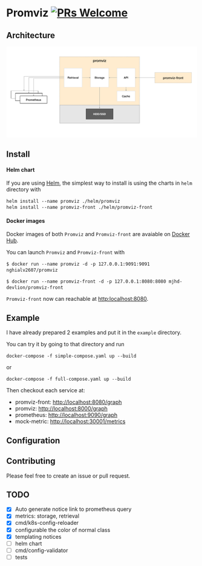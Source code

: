 
# Promviz [![PRs Welcome](https://img.shields.io/badge/PRs-welcome-brightgreen.svg?style=flat)](http://makeapullrequest.com)

## Architecture

![](https://github.com/nghialv/promviz/blob/master/documentation/architecture.png)

## Install

#### Helm chart

If you are using [Helm](https://helm.sh), the simplest way to install is using the charts in `helm` directory with

```
helm install --name promviz ./helm/promviz
helm install --name promviz-front ./helm/promviz-front
```

#### Docker images

Docker images of both `Promviz` and `Promviz-front` are avaiable on [Docker Hub](https://hub.docker.com/r/nghialv2607/promviz).

You can launch `Promviz` and `Promviz-front` with

```
$ docker run --name promviz -d -p 127.0.0.1:9091:9091 nghialv2607/promviz
```

```
$ docker run --name promviz-front -d -p 127.0.0.1:8080:8080 mjhd-devlion/promviz-front
```

`Promviz-front` now can reachable at [http:localhost:8080](http:localhost:8080).

## Example

I have already prepared 2 examples and put it in the `example` directory.

You can try it by going to that directory and run

```
docker-compose -f simple-compose.yaml up --build
```

or

```
docker-compose -f full-compose.yaml up --build
```

Then checkout each service at:
- promviz-front: [http://localhost:8080/graph](http://localhost:8080/)
- promviz: [http://localhost:8000/graph](http://localhost:8000/graph)
- prometheus: [http://localhost:9090/graph](http://localhost:9090/graph)
- mock-metric: [http://localhost:30001/metrics](http://localhost:30001/metrics)

## Configuration

## Contributing

Please feel free to create an issue or pull request.

## TODO

- [x] Auto generate notice link to prometheus query
- [x] metrics: storage, retrieval
- [x] cmd/k8s-config-reloader
- [x] configurable the color of normal class
- [x] templating notices
- [ ] helm chart
- [ ] cmd/config-validator
- [ ] tests
